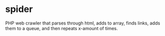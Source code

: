 # spider
PHP web crawler that parses through html, adds to array, finds links, adds them to a queue, and then repeats x-amount of times.

